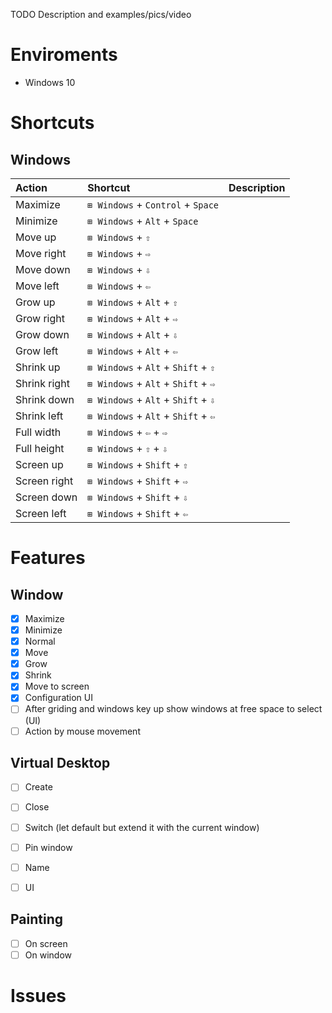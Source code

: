 TODO Description and examples/pics/video

# Enviroments
 - Windows 10

# Shortcuts

## Windows
| Action | Shortcut | Description |
| :----- | :------- | :---------- |
| Maximize | <code>&#x229E; Windows</code>  + <code>Control</code> + <code>Space</code> |
| Minimize | <code>&#x229E; Windows</code>  + <code>Alt</code> + <code>Space</code> |
| Move up | <code>&#x229E; Windows</code> + <code>&#x21E7;</code> |
| Move right | <code>&#x229E; Windows</code> + <code>&#x21E8;</code> |
| Move down | <code>&#x229E; Windows</code> + <code>&#x21E9;</code> |
| Move left | <code>&#x229E; Windows</code> + <code>&#x21E6;</code> |
| Grow up | <code>&#x229E; Windows</code> + <code>Alt</code> + <code>&#x21E7;</code> |
| Grow right | <code>&#x229E; Windows</code> + <code>Alt</code> + <code>&#x21E8;</code> |
| Grow down | <code>&#x229E; Windows</code> + <code>Alt</code> + <code>&#x21E9;</code> |
| Grow left | <code>&#x229E; Windows</code> + <code>Alt</code> + <code>&#x21E6;</code> |
| Shrink up | <code>&#x229E; Windows</code> + <code>Alt</code> + <code>Shift</code> + <code>&#x21E7;</code> |
| Shrink right | <code>&#x229E; Windows</code> + <code>Alt</code> + <code>Shift</code> + <code>&#x21E8;</code> |
| Shrink down | <code>&#x229E; Windows</code> + <code>Alt</code> + <code>Shift</code> + <code>&#x21E9;</code> |
| Shrink left | <code>&#x229E; Windows</code> + <code>Alt</code> + <code>Shift</code> + <code>&#x21E6;</code> |
| Full width | <code>&#x229E; Windows</code> + <code>&#x21E6;</code> + <code>&#x21E8;</code> |
| Full height | <code>&#x229E; Windows</code> + <code>&#x21E7;</code> + <code>&#x21E9;</code> |
| Screen up | <code>&#x229E; Windows</code> + <code>Shift</code> + <code>&#x21E7;</code> |
| Screen right | <code>&#x229E; Windows</code> + <code>Shift</code> + <code>&#x21E8;</code> |
| Screen down | <code>&#x229E; Windows</code> + <code>Shift</code> + <code>&#x21E9;</code> |
| Screen left | <code>&#x229E; Windows</code> + <code>Shift</code> + <code>&#x21E6;</code> |

# Features


## Window
- [x] Maximize
- [x] Minimize
- [x] Normal
- [x] Move
- [x] Grow
- [x] Shrink
- [x] Move to screen
- [x] Configuration UI
- [ ] After griding and windows key up show windows at free space to select (UI)
- [ ] Action by mouse movement

## Virtual Desktop
- [ ] Create
- [ ] Close
- [ ] Switch (let default but extend it with the current window)
- [ ] Pin window
- [ ] Name
- [ ] UI


## Painting
- [ ] On screen
- [ ] On window

# Issues

